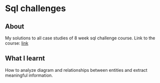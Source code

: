 # Sql challenges 

## About
My solutions to all case studies of 8 week sql challenge course. Link to the course: [link](https://8weeksqlchallenge.com/)

## What I learnt
How to analyze diagram and relationships between
entities and extract meaningful information.